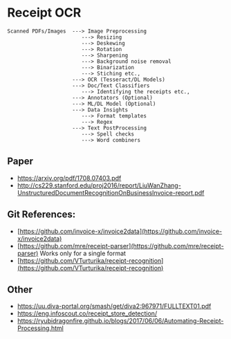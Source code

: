 # Receipt OCR

```
Scanned PDFs/Images  ---> Image Preprocessing 
                        ---> Resizing
                        ---> Deskewing
                        ---> Rotation
                        ---> Sharpening 
                        ---> Background noise removal
                        ---> Binarization 
                        ---> Stiching etc.,
                     ---> OCR (Tesseract/DL Models)
                     ---> Doc/Text Classifiers
                        ---> Identifying the receipts etc.,
                     ---> Annotators (Optional)
                     ---> ML/DL Model (Optional)
                     ---> Data Insights 
                        ---> Format templates
                        ---> Regex
                     ---> Text PostProcessing
                        ---> Spell checks
                        ---> Word combiners
``` 


## Paper
- https://arxiv.org/pdf/1708.07403.pdf
- http://cs229.stanford.edu/proj2016/report/LiuWanZhang-UnstructuredDocumentRecognitionOnBusinessInvoice-report.pdf


## Git References:
- [https://github.com/invoice-x/invoice2data](https://github.com/invoice-x/invoice2data)
- [https://github.com/mre/receipt-parser](https://github.com/mre/receipt-parser) Works only for a single format
- [https://github.com/VTurturika/receipt-recognition](https://github.com/VTurturika/receipt-recognition)


## Other
- https://uu.diva-portal.org/smash/get/diva2:967971/FULLTEXT01.pdf
- https://eng.infoscout.co/receipt_store_detection/
- https://ryubidragonfire.github.io/blogs/2017/06/06/Automating-Receipt-Processing.html